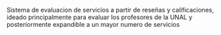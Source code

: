 Sistema de evaluacion de servicios a partir de reseñas y calificaciones, ideado principalmente para evaluar los profesores de la UNAL y posteriormente expandible a un mayor numero de servicios